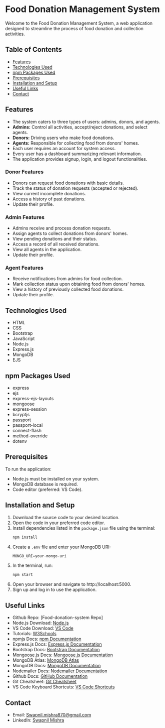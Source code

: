 # Food Donation Management System

Welcome to the Food Donation Management System, a web application designed to streamline the process of food donation and collection activities.

## Table of Contents
* [Features](#features)
* [Technologies Used](#technologies-used)
* [npm Packages Used](#npm-packages-used)
* [Prerequisites](#prerequisites)
* [Installation and Setup](#installation-and-setup)
* [Useful Links](#useful-links)
* [Contact](#contact)

## Features
- The system caters to three types of users: admins, donors, and agents.
- **Admins:** Control all activities, accept/reject donations, and select agents.
- **Donors:** Driving users who make food donations.
- **Agents:** Responsible for collecting food from donors' homes.
- Each user requires an account for system access.
- Every user has a dashboard summarizing relevant information.
- The application provides signup, login, and logout functionalities.

### Donor Features
- Donors can request food donations with basic details.
- Track the status of donation requests (accepted or rejected).
- View current incomplete donations.
- Access a history of past donations.
- Update their profile.

### Admin Features
- Admins receive and process donation requests.
- Assign agents to collect donations from donors' homes.
- View pending donations and their status.
- Access a record of all received donations.
- View all agents in the application.
- Update their profile.

### Agent Features
- Receive notifications from admins for food collection.
- Mark collection status upon obtaining food from donors' homes.
- View a history of previously collected food donations.
- Update their profile.

## Technologies Used
- HTML
- CSS
- Bootstrap
- JavaScript
- Node.js
- Express.js
- MongoDB
- EJS

## npm Packages Used
- express
- ejs
- express-ejs-layouts
- mongoose
- express-session
- bcryptjs
- passport
- passport-local
- connect-flash
- method-override
- dotenv

## Prerequisites
To run the application:
- Node.js must be installed on your system.
- MongoDB database is required.
- Code editor (preferred: VS Code).

## Installation and Setup
1. Download the source code to your desired location.
2. Open the code in your preferred code editor.
3. Install dependencies listed in the `package.json` file using the terminal:
	```sh
	npm install
	```
4. Create a `.env` file and enter your MongoDB URI:
	```js
	MONGO_URI=your-mongo-uri
	```
5. In the terminal, run:
	```sh
	npm start
	```
6. Open your browser and navigate to http://localhost:5000.
7. Sign up and log in to use the application.

## Useful Links
- Github Repo: [Food-donation-system Repo]
- Node.js Download: [Node.js](https://nodejs.org/)
- VS Code Download: [VS Code](https://code.visualstudio.com/)
- Tutorials: [W3Schools](https://www.w3schools.com/)
- npmjs Docs: [npm Documentation](https://docs.npmjs.com/)
- Express.js Docs: [Express.js Documentation](https://expressjs.com/)
- Bootstrap Docs: [Bootstrap Documentation](https://getbootstrap.com/docs/5.1/getting-started/introduction/)
- Mongoose.js Docs: [Mongoose.js Documentation](https://mongoosejs.com/docs/index.html)
- MongoDB Atlas: [MongoDB Atlas](https://www.mongodb.com/cloud/atlas/register)
- MongoDB Docs: [MongoDB Documentation](https://docs.mongodb.com/manual/introduction/)
- Nodemailer Docs: [Nodemailer Documentation](https://nodemailer.com/)
- Github Docs: [GitHub Documentation](https://docs.github.com/en/get-started/quickstart/hello-world)
- Git Cheatsheet: [Git Cheatsheet](https://education.github.com/git-cheat-sheet-education.pdf)
- VS Code Keyboard Shortcuts: [VS Code Shortcuts](https://code.visualstudio.com/shortcuts/keyboard-shortcuts-windows.pdf)

## Contact
- Email: Swapnil.mishra870@gmail.com
- LinkedIn: [Swapnil Mishra](https://www.linkedin.com/in/swapnil-mishra-153a271aa/)
